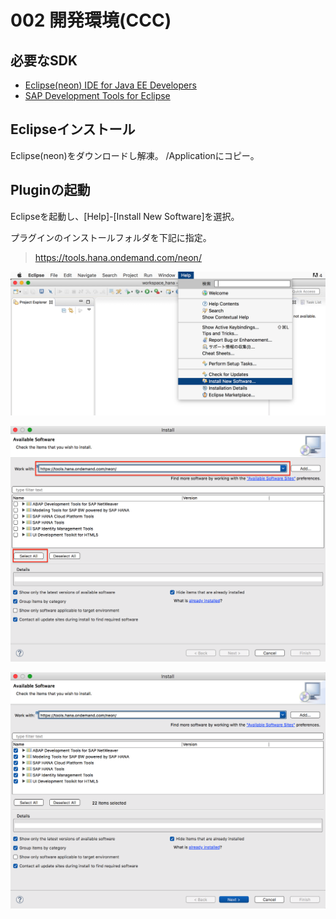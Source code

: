 # 002 開発環境(CCC)

## 必要なSDK

* [Eclipse(neon) IDE for Java EE Developers](http://www.eclipse.org/downloads/packages/)
* [SAP Development Tools for Eclipse](https://tools.hana.ondemand.com/neon/)

## Eclipseインストール　

Eclipse(neon)をダウンロードし解凍。
/Applicationにコピー。

## Pluginの起動

Eclipseを起動し、[Help]-[Install New Software]を選択。

プラグインのインストールフォルダを下記に指定。
> https://tools.hana.ondemand.com/neon/

![](/dev/img/eclipse001.png)

![](/dev/img/eclipse002.png)

![](/dev/img/eclipse003.png)

